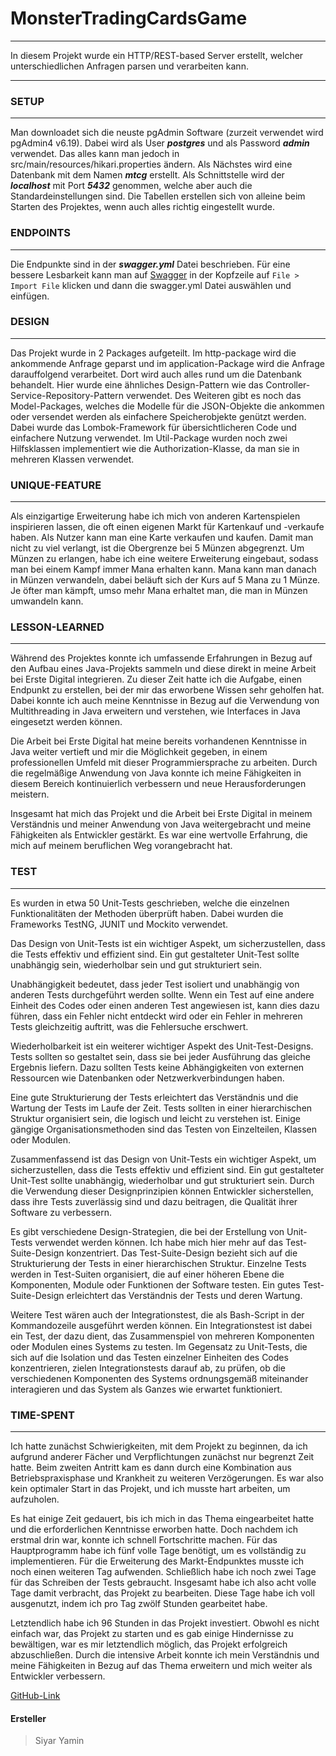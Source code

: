 # MonsterTradingCardsGame

***
In diesem Projekt wurde ein HTTP/REST-based Server erstellt, welcher unterschiedlichen Anfragen parsen und verarbeiten
kann.
***

### SETUP

***
Man downloadet sich die neuste pgAdmin Software (zurzeit verwendet wird pgAdmin4 v6.19). Dabei wird als User ***postgres***
und als Password ***admin*** verwendet. Das alles kann man jedoch in src/main/resources/hikari.properties ändern. Als
Nächstes wird eine Datenbank mit dem Namen ***mtcg*** erstellt. Als Schnittstelle wird der ***localhost*** mit Port ***5432***
genommen, welche aber auch die Standardeinstellungen sind. Die Tabellen erstellen sich von alleine beim Starten
des Projektes, wenn auch alles richtig eingestellt wurde.

### ENDPOINTS

***
Die Endpunkte sind in der ***swagger.yml*** Datei beschrieben. Für eine bessere Lesbarkeit kann man
auf [Swagger](https://editor-next.swagger.io/)
in der Kopfzeile auf `File > Import File` klicken und dann die swagger.yml Datei auswählen und einfügen.

### DESIGN

***
Das Projekt wurde in 2 Packages aufgeteilt. Im http-package wird die ankommende Anfrage geparst und im
application-Package wird die Anfrage darauffolgend verarbeitet. Dort wird auch alles rund um die Datenbank behandelt.
Hier wurde eine ähnliches Design-Pattern wie das Controller-Service-Repository-Pattern verwendet. Des Weiteren gibt es
noch das Model-Packages, welches die Modelle für die JSON-Objekte die ankommen oder versendet werden als einfachere
Speicherobjekte genützt werden. Dabei wurde das Lombok-Framework für übersichtlicheren Code und einfachere Nutzung
verwendet. Im Util-Package wurden noch zwei Hilfsklassen implementiert wie die Authorization-Klasse, da man sie in
mehreren Klassen verwendet.

### UNIQUE-FEATURE

***
Als einzigartige Erweiterung habe ich mich von anderen Kartenspielen inspirieren lassen, die oft einen eigenen Markt für
Kartenkauf und -verkaufe haben. Als Nutzer kann man eine Karte verkaufen und kaufen. Damit man nicht zu viel verlangt,
ist die Obergrenze bei 5 Münzen abgegrenzt. Um Münzen zu erlangen, habe ich eine weitere Erweiterung eingebaut, sodass
man bei einem Kampf immer Mana erhalten kann. Mana kann man danach in Münzen verwandeln, dabei beläuft sich der Kurs auf
5 Mana zu 1 Münze. Je öfter man kämpft, umso mehr Mana erhaltet man, die man in Münzen umwandeln kann.

### LESSON-LEARNED

***
Während des Projektes konnte ich umfassende Erfahrungen in Bezug auf den Aufbau eines Java-Projekts sammeln und diese
direkt in meine Arbeit bei Erste Digital integrieren. Zu dieser Zeit hatte ich die Aufgabe, einen Endpunkt zu erstellen,
bei der mir das erworbene Wissen sehr geholfen hat. Dabei konnte ich auch meine Kenntnisse in Bezug auf die Verwendung
von Multithreading in Java erweitern und verstehen, wie Interfaces in Java eingesetzt werden können.

Die Arbeit bei Erste Digital hat meine bereits vorhandenen Kenntnisse in Java weiter vertieft und mir die Möglichkeit
gegeben, in einem professionellen Umfeld mit dieser Programmiersprache zu arbeiten. Durch die regelmäßige Anwendung von
Java konnte ich meine Fähigkeiten in diesem Bereich kontinuierlich verbessern und neue Herausforderungen meistern.

Insgesamt hat mich das Projekt und die Arbeit bei Erste Digital in meinem Verständnis und meiner Anwendung von Java
weitergebracht und meine Fähigkeiten als Entwickler gestärkt. Es war eine wertvolle Erfahrung, die mich auf meinem
beruflichen Weg vorangebracht hat.

### TEST

***
Es wurden in etwa 50 Unit-Tests geschrieben, welche die einzelnen Funktionalitäten der Methoden überprüft haben. Dabei
wurden die Frameworks TestNG, JUNIT und Mockito verwendet.

Das Design von Unit-Tests ist ein wichtiger Aspekt, um sicherzustellen, dass die Tests effektiv und effizient sind. Ein
gut gestalteter Unit-Test sollte unabhängig sein, wiederholbar sein und gut strukturiert sein.

Unabhängigkeit bedeutet, dass jeder Test isoliert und unabhängig von anderen Tests durchgeführt werden sollte. Wenn ein
Test auf eine andere Einheit des Codes oder einen anderen Test angewiesen ist, kann dies dazu führen, dass ein Fehler
nicht entdeckt wird oder ein Fehler in mehreren Tests gleichzeitig auftritt, was die Fehlersuche erschwert.

Wiederholbarkeit ist ein weiterer wichtiger Aspekt des Unit-Test-Designs. Tests sollten so gestaltet sein, dass sie bei
jeder Ausführung das gleiche Ergebnis liefern. Dazu sollten Tests keine Abhängigkeiten von externen Ressourcen wie
Datenbanken oder Netzwerkverbindungen haben.

Eine gute Strukturierung der Tests erleichtert das Verständnis und die Wartung der Tests im Laufe der Zeit. Tests
sollten in einer hierarchischen Struktur organisiert sein, die logisch und leicht zu verstehen ist. Einige gängige
Organisationsmethoden sind das Testen von Einzelteilen, Klassen oder Modulen.

Zusammenfassend ist das Design von Unit-Tests ein wichtiger Aspekt, um sicherzustellen, dass die Tests effektiv und
effizient sind. Ein gut gestalteter Unit-Test sollte unabhängig, wiederholbar und gut strukturiert sein. Durch die
Verwendung dieser Designprinzipien können Entwickler sicherstellen, dass ihre Tests zuverlässig sind und dazu beitragen,
die Qualität ihrer Software zu verbessern.

Es gibt verschiedene Design-Strategien, die bei der Erstellung von Unit-Tests verwendet werden können. Ich habe mich
hier mehr auf das Test-Suite-Design konzentriert. Das Test-Suite-Design bezieht sich auf die Strukturierung der Tests in
einer hierarchischen Struktur. Einzelne Tests werden in Test-Suiten organisiert, die auf einer höheren Ebene die
Komponenten, Module oder Funktionen der Software testen. Ein gutes Test-Suite-Design erleichtert das Verständnis der
Tests und deren Wartung.

Weitere Test wären auch der Integrationstest, die als Bash-Script in der Kommandozeile ausgeführt werden können. Ein
Integrationstest ist dabei ein Test, der dazu dient, das Zusammenspiel von mehreren Komponenten oder Modulen eines
Systems zu testen. Im Gegensatz zu Unit-Tests, die sich auf die Isolation und das Testen einzelner Einheiten des Codes
konzentrieren, zielen Integrationstests darauf ab, zu prüfen, ob die verschiedenen Komponenten des Systems ordnungsgemäß
miteinander interagieren und das System als Ganzes wie erwartet funktioniert.

### TIME-SPENT

***
Ich hatte zunächst Schwierigkeiten, mit dem Projekt zu beginnen, da ich aufgrund anderer Fächer und Verpflichtungen
zunächst nur begrenzt Zeit hatte. Beim zweiten Antritt kam es dann durch eine Kombination aus Betriebspraxisphase und
Krankheit zu weiteren Verzögerungen. Es war also kein optimaler Start in das Projekt, und ich musste hart arbeiten, um
aufzuholen.

Es hat einige Zeit gedauert, bis ich mich in das Thema eingearbeitet hatte und die erforderlichen Kenntnisse erworben
hatte. Doch nachdem ich erstmal drin war, konnte ich schnell Fortschritte machen. Für das Hauptprogramm habe ich fünf
volle Tage benötigt, um es vollständig zu implementieren. Für die Erweiterung des Markt-Endpunktes musste ich noch einen
weiteren Tag aufwenden. Schließlich habe ich noch zwei Tage für das Schreiben der Tests gebraucht. Insgesamt habe ich
also acht volle Tage damit verbracht, das Projekt zu bearbeiten. Diese Tage habe ich voll ausgenutzt, indem ich pro Tag
zwölf Stunden gearbeitet habe.

Letztendlich habe ich 96 Stunden in das Projekt investiert. Obwohl es nicht einfach war, das Projekt zu starten und es
gab einige Hindernisse zu bewältigen, war es mir letztendlich möglich, das Projekt erfolgreich abzuschließen. Durch die
intensive Arbeit konnte ich mein Verständnis und meine Fähigkeiten in Bezug auf das Thema erweitern und mich weiter als
Entwickler verbessern.

[GitHub-Link](https://github.com/siyar00/MonsterTradingCardsGame.git)

#### Ersteller

> Siyar Yamin

